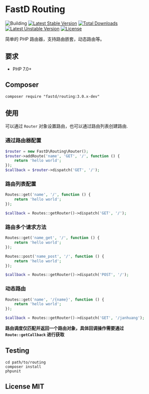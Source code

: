 # FastD Routing

![Building](https://api.travis-ci.org/JanHuang/routing.svg?branch=master)
[![Latest Stable Version](https://poser.pugx.org/fastd/routing/v/stable)](https://packagist.org/packages/fastd/routing) [![Total Downloads](https://poser.pugx.org/fastd/routing/downloads)](https://packagist.org/packages/fastd/routing) [![Latest Unstable Version](https://poser.pugx.org/fastd/routing/v/unstable)](https://packagist.org/packages/fastd/routing) [![License](https://poser.pugx.org/fastd/routing/license)](https://packagist.org/packages/fastd/routing)

简单的 PHP 路由器，支持路由嵌套，动态路由等。

## 要求

* PHP 7.0+

## Composer

```
composer require "fastd/routing:3.0.x-dev"
```

## 使用

可以通过 `Router` 对象设置路由，也可以通过路由列表创建路由.

### 通过路由器配置

```php
$router = new FastD\Routing\Router();
$router->addRoute('name', 'GET', '/', function () {
    return 'hello world';
});
$callback = $router->dispatch('GET', '/');
```

### 路由列表配置

```php
Routes::get('name', '/', function () {
    return 'hello world';
});

$callback = Routes::getRouter()->dispatch('GET', '/');
```

### 路由多个请求方法

```php
Routes::get('name_get', '/', function () {
    return 'hello world';
});

Routes::post('name_post', '/', function () {
    return 'hello world';
});

$callback = Routes::getRouter()->dispatch('POST', '/');
```

### 动态路由

```php
Routes::get('name', '/{name}', function () {
    return 'hello world';
});

$callback = Routes::getRouter()->dispatch('GET', '/janhuang');
```

**路由调度仅匹配并返回一个路由对象，具体回调操作需要通过 `Route::getCallback` 进行获取**

## Testing

```
cd path/to/routing
composer install
phpunit
```

## License MIT
